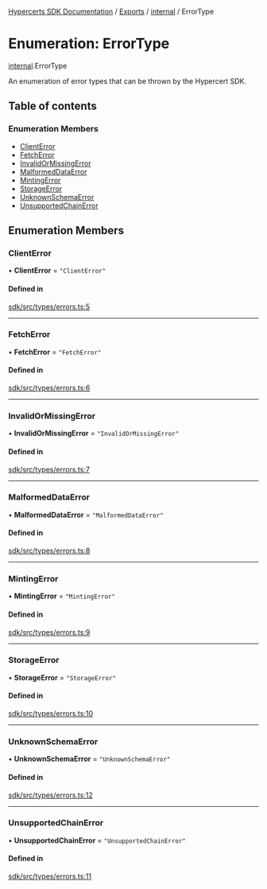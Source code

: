 [Hypercerts SDK Documentation](../README.md) / [Exports](../modules.md) / [internal](../modules/internal.md) / ErrorType

# Enumeration: ErrorType

[internal](../modules/internal.md).ErrorType

An enumeration of error types that can be thrown by the Hypercert SDK.

## Table of contents

### Enumeration Members

- [ClientError](internal.ErrorType.md#clienterror)
- [FetchError](internal.ErrorType.md#fetcherror)
- [InvalidOrMissingError](internal.ErrorType.md#invalidormissingerror)
- [MalformedDataError](internal.ErrorType.md#malformeddataerror)
- [MintingError](internal.ErrorType.md#mintingerror)
- [StorageError](internal.ErrorType.md#storageerror)
- [UnknownSchemaError](internal.ErrorType.md#unknownschemaerror)
- [UnsupportedChainError](internal.ErrorType.md#unsupportedchainerror)

## Enumeration Members

### ClientError

• **ClientError** = `"ClientError"`

#### Defined in

[sdk/src/types/errors.ts:5](https://github.com/Network-Goods/hypercerts/blob/1adf630/sdk/src/types/errors.ts#L5)

---

### FetchError

• **FetchError** = `"FetchError"`

#### Defined in

[sdk/src/types/errors.ts:6](https://github.com/Network-Goods/hypercerts/blob/1adf630/sdk/src/types/errors.ts#L6)

---

### InvalidOrMissingError

• **InvalidOrMissingError** = `"InvalidOrMissingError"`

#### Defined in

[sdk/src/types/errors.ts:7](https://github.com/Network-Goods/hypercerts/blob/1adf630/sdk/src/types/errors.ts#L7)

---

### MalformedDataError

• **MalformedDataError** = `"MalformedDataError"`

#### Defined in

[sdk/src/types/errors.ts:8](https://github.com/Network-Goods/hypercerts/blob/1adf630/sdk/src/types/errors.ts#L8)

---

### MintingError

• **MintingError** = `"MintingError"`

#### Defined in

[sdk/src/types/errors.ts:9](https://github.com/Network-Goods/hypercerts/blob/1adf630/sdk/src/types/errors.ts#L9)

---

### StorageError

• **StorageError** = `"StorageError"`

#### Defined in

[sdk/src/types/errors.ts:10](https://github.com/Network-Goods/hypercerts/blob/1adf630/sdk/src/types/errors.ts#L10)

---

### UnknownSchemaError

• **UnknownSchemaError** = `"UnknownSchemaError"`

#### Defined in

[sdk/src/types/errors.ts:12](https://github.com/Network-Goods/hypercerts/blob/1adf630/sdk/src/types/errors.ts#L12)

---

### UnsupportedChainError

• **UnsupportedChainError** = `"UnsupportedChainError"`

#### Defined in

[sdk/src/types/errors.ts:11](https://github.com/Network-Goods/hypercerts/blob/1adf630/sdk/src/types/errors.ts#L11)

